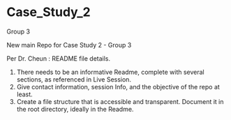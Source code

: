 # Case_Study_2
Group 3

New main Repo for Case Study 2 - Group 3

Per Dr. Cheun : README file details. 
1. There needs to be an informative Readme, complete with several sections, as referenced in Live Session. 
2. Give contact information, session Info, and the objective of the repo at least. 
3. Create a file structure that is accessible and transparent.  Document it in the root directory, ideally in the Readme.
